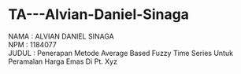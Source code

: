 # TA---Alvian-Daniel-Sinaga

NAMA  : ALVIAN DANIEL SINAGA </br>
NPM   : 1184077 </br>
JUDUL : Penerapan Metode Average Based Fuzzy Time Series Untuk
        Peramalan Harga Emas Di Pt. Xyz
